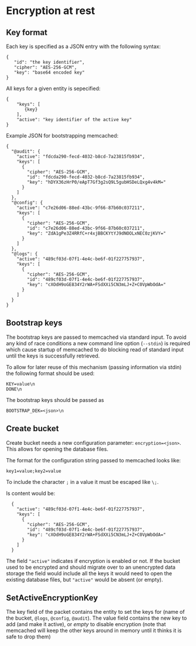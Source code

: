 # Encryption at rest

## Key format

Each key is specified as a JSON entry with the following syntax:

    {
       "id": "the key identifier",
       "cipher": "AES-256-GCM",
       "key": "base64 encoded key"
    }

All keys for a given entity is sepecified:

    {
        "keys": [
           {key}
        ],
        "active": "key identifier of the active key"
    }

Example JSON for bootstrapping memcached:

    {
      "@audit": {
        "active": "fdcda290-fecd-4032-b8cd-7a23815fb934",
        "keys": [
          {
            "cipher": "AES-256-GCM",
            "id": "fdcda290-fecd-4032-b8cd-7a23815fb934",
            "key": "hDYX36zHrP0/eApT7Gf3g2sQ9L5gubHSDeLQxg4v4kM="
          }
        ]
      },
      "@config": {
        "active": "c7e26d06-88ed-43bc-9f66-87b60c037211",
        "keys": [
          {
            "cipher": "AES-256-GCM",
            "id": "c7e26d06-88ed-43bc-9f66-87b60c037211",
            "key": "ZdA1gPe3Z4RRfC+r4xjBBCKYtYJ9dNOOLxNEC0zjKVY="
          }
        ]
      },
      "@logs": {
        "active": "489cf03d-07f1-4e4c-be6f-01f227757937",
        "keys": [
          {
            "cipher": "AES-256-GCM",
            "id": "489cf03d-07f1-4e4c-be6f-01f227757937",
            "key": "cXOdH9oGE834Y2rWA+FSdXXi5CN3mLJ+Z+C0VpWbOdA="
          }
        ]
      }
    }

## Bootstrap keys

The bootstrap keys are passed to memcached via standard input. To avoid
any kind of race conditions a new command line option (`--stdin`) is
required which cause startup of memcached to do blocking read of standard
input until the keys is successfully retrieved.

To allow for later reuse of this mechanism (passing information via
stdin) the following format should be used:

    KEY=value\n
    DONE\n

The bootstrap keys should be passed as

    BOOTSTRAP_DEK=<json>\n

## Create bucket

Create bucket needs a new configuration parameter: `encryption=<json>`.
This allows for opening the database files.

The format for the configuration string passed to memcached looks like:

    key1=value;key2=value

To include the character `;` in a value it must be escaped like `\;`.

Is content would be:

      {
        "active": "489cf03d-07f1-4e4c-be6f-01f227757937",
        "keys": [
          {
            "cipher": "AES-256-GCM",
            "id": "489cf03d-07f1-4e4c-be6f-01f227757937",
            "key": "cXOdH9oGE834Y2rWA+FSdXXi5CN3mLJ+Z+C0VpWbOdA="
          }
        ]
      }

The field `"active"` indicates if encryption is enabled or not. If the bucket
used to be encrypted and should migrate over to an unencrypted data storage
the field would include all the keys it would need to open the existing
database files, but `"active"` would be absent (or empty).

## SetActiveEncryptionKey

The key field of the packet contains the entity to set the keys for (name of the
bucket, `@logs`, `@config`, `@audit`). The value field contains the new key to
add (and make it active), or *empty* to disable encryption (note that memcached
will keep the other keys around in memory until it thinks it is safe to drop
them)
